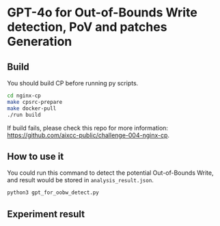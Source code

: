 # GPT-4o for Out-of-Bounds Write detection, PoV and patches Generation
## Build
You should build CP before running py scripts.
```Bash
cd nginx-cp
make cpsrc-prepare
make docker-pull
./run build
```
If build fails, please check this repo for more information: https://github.com/aixcc-public/challenge-004-nginx-cp.

## How to use it
You could run this command to detect the potential Out-of-Bounds Write, and result would be stored in `analysis_result.json`.
```Bash
python3 gpt_for_oobw_detect.py
```

## Experiment result

